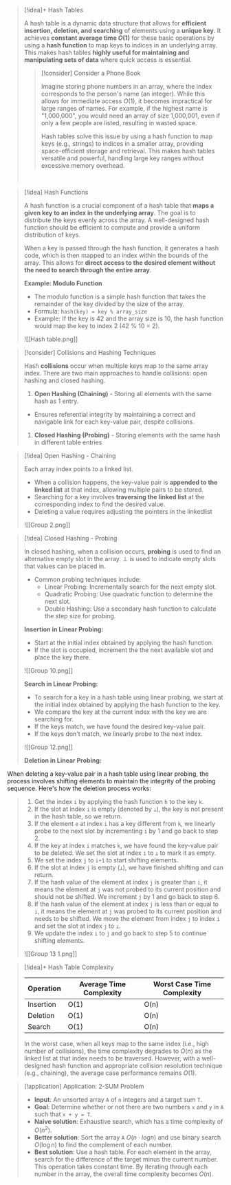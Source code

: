 

> [!idea]+ Hash Tables
> 
> A hash table is a dynamic data structure that allows for **efficient insertion, deletion, and searching** of elements using a **unique key**. It achieves **constant average time $O(1)$** for these basic operations by using a **hash function** to map keys to indices in an underlying array. This makes hash tables **highly useful for maintaining and manipulating sets of data** where quick access is essential.
>
>
> > [!consider] Consider a Phone Book
> >
> > Imagine storing phone numbers in an array, where the index corresponds to the person's name (an integer). While this allows for immediate access $O(1)$, it becomes impractical for large ranges of names. For example, if the highest name is "1,000,000", you would need an array of size 1,000,001, even if only a few people are listed, resulting in wasted space.
> >
> > Hash tables solve this issue by using a hash function to map keys (e.g., strings) to indices in a smaller array, providing space-efficient storage and retrieval. This makes hash tables versatile and powerful, handling large key ranges without excessive memory overhead.
>
> <br>

> [!idea] Hash Functions
>
> A hash function is a crucial component of a hash table that **maps a given key to an index in the underlying array**. The goal is to distribute the keys evenly across the array. A well-designed hash function should be efficient to compute and provide a uniform distribution of keys.
>
> When a key is passed through the hash function, it generates a hash code, which is then mapped to an index within the bounds of the array. This allows for **direct access to the desired element without the need to search through the entire array**.
>
> **Example: Modulo Function**
>
> - The modulo function is a simple hash function that takes the remainder of the key divided by the size of the array.
> - Formula: `hash(key) = key % array_size`
> - Example: If the key is 42 and the array size is 10, the hash function would map the key to index 2 (42 % 10 = 2).
> 
> ![[Hash table.png]]


> [!consider] Collisions and Hashing Techniques
>
> Hash **collisions** occur when multiple keys map to the same array index. There are two main approaches to handle collisions: open hashing and closed hashing.
>
> 1. **Open Hashing (Chaining)**  - Storing all elements with the same hash as 1 entry. 
> 	- Ensures referential integrity by maintaining a correct and navigable link for each key-value pair, despite collisions.
> 	
> 1. **Closed Hashing (Probing)** - Storing elements with the same hash in different table entries

> [!idea] Open Hashing - Chaining
>
> Each array index points to a linked list.
> - When a collision happens, the key-value pair is **appended to the linked list** at that index, allowing multiple pairs to be stored.
> - Searching for a key involves **traversing the linked list** at the corresponding index to find the desired value.
> - Deleting a value requires adjusting the pointers in the linkedlist
>
> ![[Group 2.png]]

> [!idea] Closed Hashing - Probing
>
> In closed hashing, when a collision occurs, **probing** is used to find an alternative empty slot in the array. ⊥ is used to indicate empty slots that values can be placed in.
> - Common probing techniques include:
>   - Linear Probing: Incrementally search for the next empty slot.
>   - Quadratic Probing: Use quadratic function to determine the next slot.
>   - Double Hashing: Use a secondary hash function to calculate the step size for probing.
>
>**Insertion in Linear Probing:**
>- Start at the initial index obtained by applying the hash function.
>- If the slot is occupied, increment the the next available slot and place the key there.
>
> ![[Group 10.png]]
>
> **Search in Linear Probing:**
>
> - To search for a key in a hash table using linear probing, we start at the initial index obtained by applying the hash function to the key.
> - We compare the key at the current index with the key we are searching for.
> - If the keys match, we have found the desired key-value pair.
> - If the keys don't match, we linearly probe to the next index.
> 
> ![[Group 12.png]]
>
> **Deletion in Linear Probing:**
> 
When deleting a key-value pair in a hash table using linear probing, the process involves shifting elements to maintain the integrity of the probing sequence. Here's how the deletion process works:
>1. Get the index `i` by applying the hash function `h` to the key `k`.
>2. If the slot at index `i` is empty (denoted by `⊥`), the key is not present in the hash table, so we return.
>3. If the element `e` at index `i` has a key different from `k`, we linearly probe to the next slot by incrementing `i` by 1 and go back to step 2.
>4. If the key at index `i` matches `k`, we have found the key-value pair to be deleted. We set the slot at index `i` to `⊥` to mark it as empty.
>5. We set the index `j` to `i+1` to start shifting elements.
>6. If the slot at index `j` is empty (`⊥`), we have finished shifting and can return.
>7. If the hash value of the element at index `j` is greater than `i`, it means the element at `j` was not probed to its current position and should not be shifted. We increment `j` by 1 and go back to step 6.
>8. If the hash value of the element at index `j` is less than or equal to `i`, it means the element at `j` was probed to its current position and needs to be shifted. We move the element from index `j` to index `i` and set the slot at index `j` to `⊥`.
>9. We update the index `i` to `j` and go back to step 5 to continue shifting elements.
>
>![[Group 13 1.png]]




 > [!idea]+ Hash Table Complexity
 > 
> | Operation | Average Time Complexity | Worst Case Time Complexity |
> |-----------|-------------------------|----------------------------|
> | Insertion | O(1)                    | O(n)                       |
> | Deletion  | O(1)                    | O(n)                       |
> | Search    | O(1)                    | O(n)                       |
>
> In the worst case, when all keys map to the same index (i.e., high number of collisions), the time complexity degrades to $O(n)$ as the linked list at that index needs to be traversed. However, with a well-designed hash function and appropriate collision resolution technique (e.g., chaining), the average case performance remains $O(1)$.

> [!application] Application: 2-SUM Problem
>
> - **Input**: An unsorted array `A` of `n` integers and a target sum `T`.
> - **Goal**: Determine whether or not there are two numbers `x` and `y` in `A` such that `x + y = T`.
> - **Naive solution**: Exhaustive search, which has a time complexity of $O(n^2)$.
> - **Better solution**: Sort the array `A` $O(n \cdot log n)$ and use binary search $O(\log n)$ to find the complement of each number.
> - **Best solution**: Use a hash table. For each element in the array, search for the difference of the target minus the current number. This operation takes constant time. By iterating through each number in the array, the overall time complexity becomes $O(n)$.



